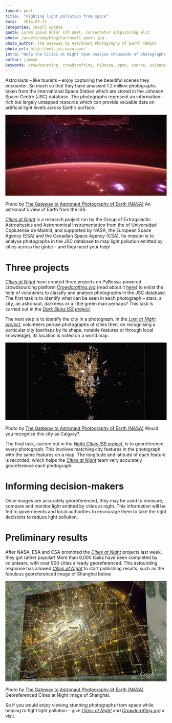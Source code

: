 ```yaml
---
layout: post
title:  "Fighting light pollution from space"
date:   2014-07-23 
categories: jekyll update
quote: Lorem ipsum dolor sit amet, consectetur adipisicing elit
photo: /assets/img/blog/Carrusel1_spain.jpg
photo_author: The Gateway to Astronaut Photography of Earth (NASA)
photo_url: http://eol.jsc.nasa.gov/
intro: "Help the Cities at Night team analyse thousands of photographs from the International Space Station to fight light pollution"
author: jimmyd
keywords: crowdsourcing, crowdcrafting, PyBossa, open, source, science, citizen, opensource, NASA, ESA 
---
```

Astronauts – like tourists – enjoy capturing the beautiful scenes they encounter. So much so that they have amassed 1.2 million photographs taken from the International Space Station which are stored in the Johnson Space Centre (JSC) database. The photographs represent an information-rich but largely untapped resource which can provide valuable data on artificial light levels across Earth’s surface.

![alttext](/assets/img/blog/DarkSkies2.jpg "The Nile lights the way to Cairo (courtesy of The Gateway of Astronauts – Johnson Space Center database)")
<p class="post-caption">Photo by <a href="http://eol.jsc.nasa.gov/">The Gateway to Astronaut Photography of Earth (NASA)</a> An astronaut's view of Earth from the ISS.</p>

[*Cities at Night*](http://www.citiesatnight.org/) is a research project run by the Group of Extragalactic Astrophysics and Astronomical Instrumentation from the of Universidad Coplutense de Madrid, and supported by NASA, the European Space Agency (ESA) and the Canadian Space Agency (CSA). Its mission is to analyse photographs in the JSC database to map light pollution emitted by cities across the globe – and they need your help!

# Three projects

[*Cities at Night*](http://www.citiesatnight.org/) have created three projects on PyBossa-powered crowdsourcing platform [*Crowdcrafting.org*](http://crowdcrafting.org/) (read about it [here](http://pybossa.com/blog/2014/07/04/crowdcrafting/)) to enlist the help of volunteers to classify and analyse photographs in the JSC database. The first task is to identify what can be seen in each photograph – stars, a city, an astronaut, darkness or a little green man perhaps? This task is carried out in the [*Dark Skies ISS project*](http://crowdcrafting.org/app/darkskies/).

The next step is to identify the city in a photograph. In the [*Lost at Night project*](http://crowdcrafting.org/app/LostAtNight/), volunteers peruse photographs of cities then, on recognising a particular city (perhaps by its shape, notable features or through local knowledge), its location is noted on a world map.

![alttext](/assets/img/blog/ScreenShot5.png "Would you recognise this city as Calgary? (Courtesy of The Gateway of Astronauts – Johnson Space Center database) ")
<p class="post-caption">Photo by <a href="http://eol.jsc.nasa.gov/">The Gateway to Astronaut Photography of Earth (NASA)</a> Would you recognise this city as Calgary?.</p>

The final task, carried out in the [*Night Cities ISS project*](http://crowdcrafting.org/app/nightcitiesiss/), is to georeference every photograph. This involves matching city features in the photograph with the same features on a map. The longitude and latitude of each feature is recorded, which helps the [*Cities at Night*](http://www.citiesatnight.org/) team very accurately georeference each photograph.

# Informing decision-makers

Once images are accurately georeferenced, they may be used to measure, compare and monitor light emitted by cities at night. This information will be fed to governments and local authorities to encourage them to take the right decisions to reduce light pollution.

# Preliminary results

After NASA, ESA and CSA promoted the [*Cities at Night*](http://www.citiesatnight.org/) projects last week, they got rather popular! More than 6,000 tasks have been completed by volunteers, with over 900 cities already georeferenced. This astounding response has allowed [*Cities at Night*](http://www.citiesatnight.org/) to start publishing results, such as the fabulous georeferenced image of Shanghai below.

![alttext](/assets/img/blog/Shanghai.jpg "Georeferenced Cities at Night image of Shanghai.")
<p class="post-caption">Photo by <a href="http://eol.jsc.nasa.gov/">The Gateway to Astronaut Photography of Earth (NASA)</a> Georeferenced Cities at Night image of Shanghai.</p>

So if you would enjoy viewing stunning photographs from space while helping to fight light pollution – give [*Cities at Night*](http://www.citiesatnight.org/) and [*Crowdcrafting.org*](http://crowdcrafting.org/) a visit. 

